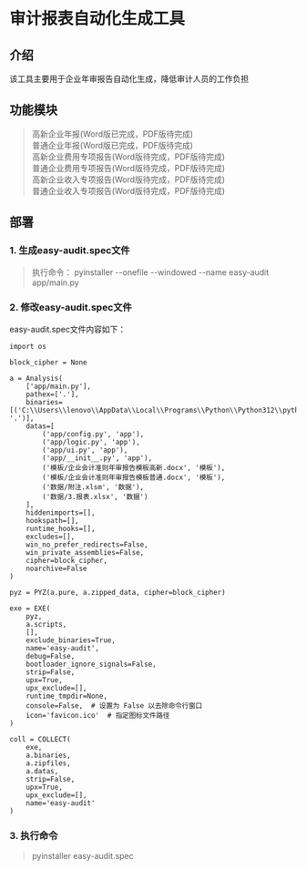 # 审计报表自动化生成工具
## 介绍
该工具主要用于企业年审报告自动化生成，降低审计人员的工作负担
## 功能模块
> 高新企业年报(Word版已完成，PDF版待完成)  
> 普通企业年报(Word版已完成，PDF版待完成)  
> 高新企业费用专项报告(Word版待完成，PDF版待完成)  
> 普通企业费用专项报告(Word版待完成，PDF版待完成)  
> 高新企业收入专项报告(Word版待完成，PDF版待完成)  
> 普通企业收入专项报告(Word版待完成，PDF版待完成)

## 部署
### 1. 生成easy-audit.spec文件
> 执行命令： pyinstaller --onefile --windowed --name easy-audit app/main.py
### 2. 修改easy-audit.spec文件 
easy-audit.spec文件内容如下：
```
import os

block_cipher = None

a = Analysis(
    ['app/main.py'],
    pathex=['.'],
    binaries=[('C:\\Users\\lenovo\\AppData\\Local\\Programs\\Python\\Python312\\python312.dll', '.')],
    datas=[
        ('app/config.py', 'app'),
        ('app/logic.py', 'app'),
        ('app/ui.py', 'app'),
        ('app/__init__.py', 'app'),
        ('模板/企业会计准则年审报告模板高新.docx', '模板'),
        ('模板/企业会计准则年审报告模板普通.docx', '模板'),
        ('数据/附注.xlsm', '数据'),
        ('数据/3.报表.xlsx', '数据')
    ],
    hiddenimports=[],
    hookspath=[],
    runtime_hooks=[],
    excludes=[],
    win_no_prefer_redirects=False,
    win_private_assemblies=False,
    cipher=block_cipher,
    noarchive=False
)

pyz = PYZ(a.pure, a.zipped_data, cipher=block_cipher)

exe = EXE(
    pyz,
    a.scripts,
    [],
    exclude_binaries=True,
    name='easy-audit',
    debug=False,
    bootloader_ignore_signals=False,
    strip=False,
    upx=True,
    upx_exclude=[],
    runtime_tmpdir=None,
    console=False,  # 设置为 False 以去除命令行窗口
    icon='favicon.ico'  # 指定图标文件路径
)

coll = COLLECT(
    exe,
    a.binaries,
    a.zipfiles,
    a.datas,
    strip=False,
    upx=True,
    upx_exclude=[],
    name='easy-audit'
)
```

### 3. 执行命令
> pyinstaller easy-audit.spec
